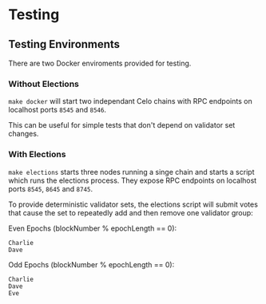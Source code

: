 # Testing

## Testing Environments

There are two Docker enviroments provided for testing.


### Without Elections

`make docker` will start two independant Celo chains with RPC endpoints on localhost ports `8545` and `8546`. 

This can be useful for simple tests that don't depend on validator set changes.

### With Elections

`make elections` starts three nodes running a singe chain and starts a script which runs the elections process. They
 expose RPC endpoints on localhost ports `8545`, `8645` and `8745`.

To provide deterministic validator sets, the elections script will submit votes that cause the set to repeatedly add and then remove one validator group:

Even Epochs (blockNumber % epochLength == 0):
```
Charlie
Dave
```
Odd Epochs (blockNumber % epochLength == 0):
```
Charlie
Dave
Eve
```
